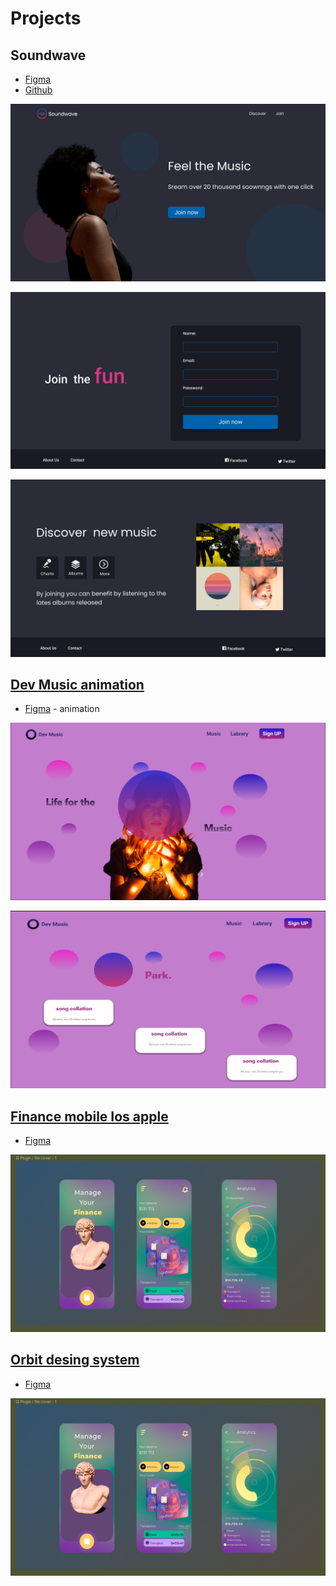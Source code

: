 # Projects
## Soundwave
- [Figma](https://www.figma.com/file/HcqObugFJWW3B0EGtvsALV/Soundwave?node-id=0%3A1&t=zg6UVn5T2j9HdyZX-1)
- [Github](https://github.com/Miillla/soundwave)

![Soundwave](/images/Soundwave-home.png)

![Soundwave](/images/Soundwave-join.png)

![Soundwave](/images/Soundwave-discover.png)
 
##  [Dev Music animation](https://www.figma.com/proto/RcPl5vag51r5XALr1BYUKq/Untitled?node-id=9%3A81&scaling=scale-down&page-id=0%3A1&starting-point-node-id=8%3A28)

  - [Figma](https://www.figma.com/proto/RcPl5vag51r5XALr1BYUKq/Untitled?node-id=9%3A81&scaling=scale-down&page-id=0%3A1&starting-point-node-id=8%3A28) - animation
  
  ![Dev Music animation](/images/figma-animation-1.png)
  
  ![Dev Music animation](/images/figma-animation-2.png)



## [Finance mobile Ios apple](https://www.figma.com/file/Z2qOKwTv5s4qqmxEM2VP1a/Financial-Mobile-Ios-App-(Community)?node-id=1%3A2&t=2ubs555TmPQWLc0H-1)

- [Figma](https://www.figma.com/file/Z2qOKwTv5s4qqmxEM2VP1a/Financial-Mobile-Ios-App-(Community)?node-id=1%3A2&t=2ubs555TmPQWLc0H-1)

![Finance mobile Ios apple](/images/figma-ios-apple.png)


## [Orbit desing system](https://www.figma.com/file/rSZjYJlGCiilYl6G4wMnOg/%5BOrbit-Design-System%5D-Desktop-Web-Components-(Community)?type=design&node-id=6715%3A11065&t=hRskEnUudNgzYqDO-1)

- [Figma](https://www.figma.com/file/rSZjYJlGCiilYl6G4wMnOg/%5BOrbit-Design-System%5D-Desktop-Web-Components-(Community)?type=design&node-id=6715%3A11065&t=hRskEnUudNgzYqDO-1)

![Finance mobile Ios apple](/images/figma-ios-apple.png)


